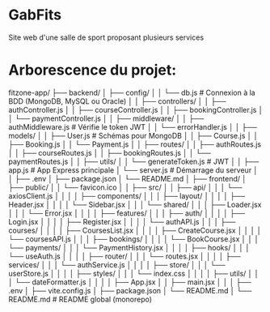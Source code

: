 # GabFits

Site web d'une salle de sport proposant plusieurs services

# Arborescence du projet:

fitzone-app/
├── backend/
│ ├── config/
│ │ └── db.js # Connexion à la BDD (MongoDB, MySQL ou Oracle)
│
│ ├── controllers/
│ │ ├── authController.js
│ │ ├── courseController.js
│ │ ├── bookingController.js
│ │ └── paymentController.js
│
│ ├── middleware/
│ │ ├── authMiddleware.js # Vérifie le token JWT
│ │ └── errorHandler.js
│
│ ├── models/
│ │ ├── User.js # Schémas pour MongoDB
│ │ ├── Course.js
│ │ ├── Booking.js
│ │ └── Payment.js
│
│ ├── routes/
│ │ ├── authRoutes.js
│ │ ├── courseRoutes.js
│ │ ├── bookingRoutes.js
│ │ └── paymentRoutes.js
│
│ ├── utils/
│ │ └── generateToken.js # JWT
│
│ ├── app.js # App Express principale
│ └── server.js # Démarrage du serveur
│
│ ├── .env
│ ├── package.json
│ └── README.md
│
├── frontend/
│ ├── public/
│ │ └── favicon.ico
│
│ ├── src/
│ │ ├── api/
│ │ │ └── axiosClient.js
│ │
│ │ ├── components/
│ │ │ ├── layout/
│ │ │ │ ├── Header.jsx
│ │ │ │ └── Sidebar.jsx
│ │ │ └── shared/
│ │ │ ├── Loader.jsx
│ │ │ └── Error.jsx
│ │
│ │ ├── features/
│ │ │ ├── auth/
│ │ │ │ ├── Login.jsx
│ │ │ │ ├── Register.jsx
│ │ │ │ └── authAPI.js
│ │ │ ├── courses/
│ │ │ │ ├── CoursesList.jsx
│ │ │ │ ├── CreateCourse.jsx
│ │ │ │ └── coursesAPI.js
│ │ │ ├── bookings/
│ │ │ │ └── BookCourse.jsx
│ │ │ └── payments/
│ │ │ └── PaymentHistory.jsx
│ │
│ │ ├── hooks/
│ │ │ └── useAuth.js
│ │
│ │ ├── router/
│ │ │ └── routes.jsx
│ │
│ │ ├── services/
│ │ │ └── authService.js
│ │
│ │ ├── store/
│ │ │ └── userStore.js
│ │
│ │ ├── styles/
│ │ │ └── index.css
│ │
│ │ ├── utils/
│ │ │ └── dateFormatter.js
│ │
│ │ ├── App.jsx
│ │ ├── main.jsx
│ │
│ ├── .env
│ ├── vite.config.js
│ ├── package.json
│ └── README.md
│
└── README.md # README global (monorepo)

